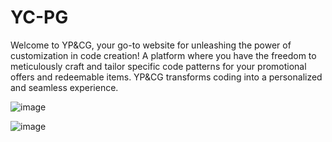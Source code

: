 # YC-PG
Welcome to YP&CG, your go-to website for unleashing the power of customization in code creation! A platform where you have the freedom to meticulously craft and tailor specific code patterns for your promotional offers and redeemable items. YP&CG transforms coding into a personalized and seamless experience.

![image](https://github.com/GIGI-CodeAce/YC-PG/assets/142694357/cb4e6ccf-3334-4358-884b-afe0e48aa9ec)

![image](https://github.com/GIGI-CodeAce/YC-PG/assets/142694357/6013cc05-c557-4dcc-a4e6-e3a40adba754)

